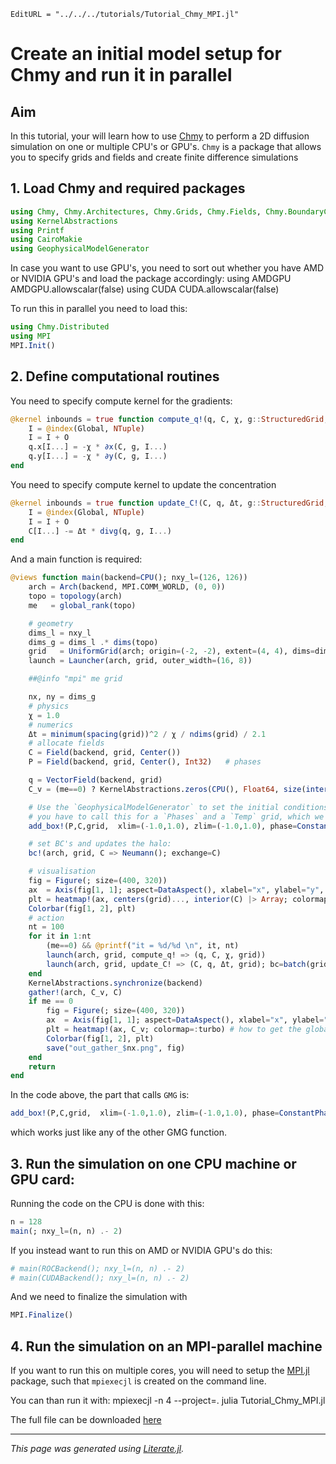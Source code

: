 ```@meta
EditURL = "../../../tutorials/Tutorial_Chmy_MPI.jl"
```

# Create an initial model setup for Chmy and run it in parallel

## Aim
In this tutorial, your will learn how to use [Chmy](https://github.com/PTsolvers/Chmy.jl) to perform a 2D diffusion simulation
on one or multiple CPU's or GPU's.
`Chmy` is a package that allows you to specify grids and fields and create finite difference simulations

## 1. Load Chmy and required packages

```julia
using Chmy, Chmy.Architectures, Chmy.Grids, Chmy.Fields, Chmy.BoundaryConditions, Chmy.GridOperators, Chmy.KernelLaunch
using KernelAbstractions
using Printf
using CairoMakie
using GeophysicalModelGenerator
```

In case you want to use GPU's, you need to sort out whether you have AMD or NVIDIA GPU's
and load the package accordingly:
 using AMDGPU
 AMDGPU.allowscalar(false)
 using CUDA
 CUDA.allowscalar(false)

To run this in parallel you need to load this:

```julia
using Chmy.Distributed
using MPI
MPI.Init()
```

## 2. Define computational routines
You need to specify compute kernel for the gradients:

```julia
@kernel inbounds = true function compute_q!(q, C, χ, g::StructuredGrid, O)
    I = @index(Global, NTuple)
    I = I + O
    q.x[I...] = -χ * ∂x(C, g, I...)
    q.y[I...] = -χ * ∂y(C, g, I...)
end
```

You need to specify compute kernel to update the concentration

```julia
@kernel inbounds = true function update_C!(C, q, Δt, g::StructuredGrid, O)
    I = @index(Global, NTuple)
    I = I + O
    C[I...] -= Δt * divg(q, g, I...)
end
```

And a main function is required:

```julia
@views function main(backend=CPU(); nxy_l=(126, 126))
    arch = Arch(backend, MPI.COMM_WORLD, (0, 0))
    topo = topology(arch)
    me   = global_rank(topo)

    # geometry
    dims_l = nxy_l
    dims_g = dims_l .* dims(topo)
    grid   = UniformGrid(arch; origin=(-2, -2), extent=(4, 4), dims=dims_g)
    launch = Launcher(arch, grid, outer_width=(16, 8))

    ##@info "mpi" me grid

    nx, ny = dims_g
    # physics
    χ = 1.0
    # numerics
    Δt = minimum(spacing(grid))^2 / χ / ndims(grid) / 2.1
    # allocate fields
    C = Field(backend, grid, Center())
    P = Field(backend, grid, Center(), Int32)   # phases

    q = VectorField(backend, grid)
    C_v = (me==0) ? KernelAbstractions.zeros(CPU(), Float64, size(interior(C)) .* dims(topo)) : nothing

    # Use the `GeophysicalModelGenerator` to set the initial conditions. Note that
    # you have to call this for a `Phases` and a `Temp` grid, which we call `C` here.
    add_box!(P,C,grid,  xlim=(-1.0,1.0), zlim=(-1.0,1.0), phase=ConstantPhase(4), T=ConstantTemp(400))

    # set BC's and updates the halo:
    bc!(arch, grid, C => Neumann(); exchange=C)

    # visualisation
    fig = Figure(; size=(400, 320))
    ax  = Axis(fig[1, 1]; aspect=DataAspect(), xlabel="x", ylabel="y", title="it = 0")
    plt = heatmap!(ax, centers(grid)..., interior(C) |> Array; colormap=:turbo)
    Colorbar(fig[1, 2], plt)
    # action
    nt = 100
    for it in 1:nt
        (me==0) && @printf("it = %d/%d \n", it, nt)
        launch(arch, grid, compute_q! => (q, C, χ, grid))
        launch(arch, grid, update_C! => (C, q, Δt, grid); bc=batch(grid, C => Neumann(); exchange=C))
    end
    KernelAbstractions.synchronize(backend)
    gather!(arch, C_v, C)
    if me == 0
        fig = Figure(; size=(400, 320))
        ax  = Axis(fig[1, 1]; aspect=DataAspect(), xlabel="x", ylabel="y", title="it = 0")
        plt = heatmap!(ax, C_v; colormap=:turbo) # how to get the global grid for axes?
        Colorbar(fig[1, 2], plt)
        save("out_gather_$nx.png", fig)
    end
    return
end
```

In the code above, the part that calls `GMG` is:

```julia
add_box!(P,C,grid,  xlim=(-1.0,1.0), zlim=(-1.0,1.0), phase=ConstantPhase(4), T=ConstantTemp(400))
```
which works just like any of the other GMG function.

## 3. Run the simulation on one CPU machine or GPU card:

Running the code on the CPU is done with this:

```julia
n = 128
main(; nxy_l=(n, n) .- 2)
```

If you instead want to run this on AMD or NVIDIA GPU's do this:

```julia
# main(ROCBackend(); nxy_l=(n, n) .- 2)
# main(CUDABackend(); nxy_l=(n, n) .- 2)
```

And we need to finalize the simulation with

```julia
MPI.Finalize()
```

## 4. Run the simulation on an MPI-parallel machine
If you want to run this on multiple cores, you will need to setup the [MPI.jl]() package,
such that `mpiexecjl` is created on the command line.

You can than run it with:
mpiexecjl -n 4 --project=. julia Tutorial_Chmy_MPI.jl

The full file can be downloaded [here](../../../tutorials/Tutorial_Chmy_MPI.jl)

---

*This page was generated using [Literate.jl](https://github.com/fredrikekre/Literate.jl).*

